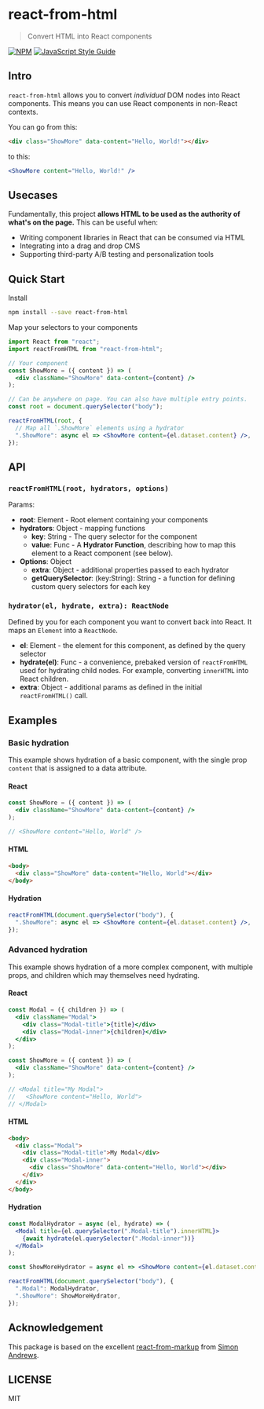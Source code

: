 # react-from-html

> Convert HTML into React components

[![NPM](https://img.shields.io/npm/v/react-from-html.svg)](https://www.npmjs.com/package/react-from-json) [![JavaScript Style Guide](https://img.shields.io/badge/code_style-prettier-brightgreen.svg)](https://prettier.io)

## Intro

`react-from-html` allows you to convert _individual_ DOM nodes into React components. This means you can use React components in non-React contexts.

You can go from this:

```html
<div class="ShowMore" data-content="Hello, World!"></div>
```

to this:

```jsx
<ShowMore content="Hello, World!" />
```

## Usecases

Fundamentally, this project **allows HTML to be used as the authority of what's on the page.** This can be useful when:

* Writing component libraries in React that can be consumed via HTML
* Integrating into a drag and drop CMS
* Supporting third-party A/B testing and personalization tools

## Quick Start

Install

```sh
npm install --save react-from-html
```

Map your selectors to your components

```jsx
import React from "react";
import reactFromHTML from "react-from-html";

// Your component
const ShowMore = ({ content }) => (
  <div className="ShowMore" data-content={content} />
);

// Can be anywhere on page. You can also have multiple entry points.
const root = document.querySelector("body");

reactFromHTML(root, {
  // Map all `.ShowMore` elements using a hydrator
  ".ShowMore": async el => <ShowMore content={el.dataset.content} />,
});
```

## API

### `reactFromHTML(root, hydrators, options)`

Params:

- **root**: Element - Root element containing your components
- **hydrators**: Object - mapping functions
  - **key**: String - The query selector for the component
  - **value**: Func - A **Hydrator Function**, describing how to map this element to a React component (see below).
- **Options**: Object
  - **extra**: Object - additional properties passed to each hydrator
  - **getQuerySelector**: (key:String): String - a function for defining custom query selectors for each key

### `hydrator(el, hydrate, extra): ReactNode`

Defined by you for each component you want to convert back into React. It maps an `Element` into a `ReactNode`.

- **el**: Element - the element for this component, as defined by the query selector
- **hydrate(el)**: Func - a convenience, prebaked version of `reactFromHTML` used for hydrating child nodes. For example, converting `innerHTML` into React children.
- **extra**: Object - additional params as defined in the initial `reactFromHTML()` call.

## Examples

### Basic hydration

This example shows hydration of a basic component, with the single prop `content` that is assigned to a data attribute.

#### React

```jsx
const ShowMore = ({ content }) => (
  <div className="ShowMore" data-content={content} />
);

// <ShowMore content="Hello, World" />
```

#### HTML

```html
<body>
  <div class="ShowMore" data-content="Hello, World"></div>
</body>
```

#### Hydration

```jsx
reactFromHTML(document.querySelector("body"), {
  ".ShowMore": async el => <ShowMore content={el.dataset.content} />,
});
```

### Advanced hydration

This example shows hydration of a more complex component, with multiple props, and children which may themselves need hydrating.

#### React

```jsx
const Modal = ({ children }) => (
  <div className="Modal">
    <div class="Modal-title">{title}</div>
    <div class="Modal-inner">{children}</div>
  </div>
);

const ShowMore = ({ content }) => (
  <div className="ShowMore" data-content={content} />
);

// <Modal title="My Modal">
//   <ShowMore content="Hello, World">
// </Modal>
```

#### HTML

```html
<body>
  <div class="Modal">
    <div class="Modal-title">My Modal</div>
    <div class="Modal-inner">
      <div class="ShowMore" data-content="Hello, World"></div>
    </div>
  </div>
</body>
```

#### Hydration

```jsx
const ModalHydrator = async (el, hydrate) => (
  <Modal title={el.querySelector(".Modal-title").innerHTML}>
    {await hydrate(el.querySelector(".Modal-inner"))}
  </Modal>
);

const ShowMoreHydrator = async el => <ShowMore content={el.dataset.content} />;

reactFromHTML(document.querySelector("body"), {
  ".Modal": ModalHydrator,
  ".ShowMore": ShowMoreHydrator,
});
```

## Acknowledgement

This package is based on the excellent [react-from-markup](https://github.com/simon360/react-from-markup) from [Simon Andrews](https://github.com/simon360).

## LICENSE

MIT
